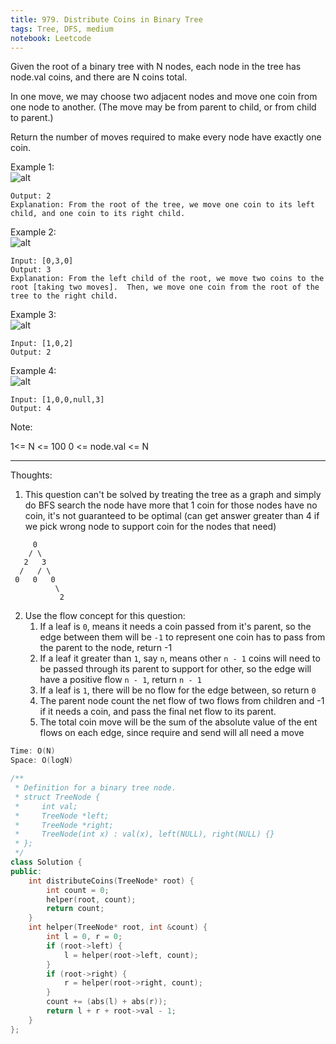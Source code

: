 ```yaml
---
title: 979. Distribute Coins in Binary Tree
tags: Tree, DFS, medium
notebook: Leetcode
---
```

Given the root of a binary tree with N nodes, each node in the tree has node.val coins, and there are N coins total.

In one move, we may choose two adjacent nodes and move one coin from one node to another.  (The move may be from parent to child, or from child to parent.)

Return the number of moves required to make every node have exactly one coin.

 

Example 1: \
![alt](https://assets.leetcode.com/uploads/2019/01/18/tree1.png)


```Input: [3,0,0]
Output: 2
Explanation: From the root of the tree, we move one coin to its left child, and one coin to its right child.
```
Example 2: \
![alt](https://assets.leetcode.com/uploads/2019/01/18/tree2.png)


```
Input: [0,3,0]
Output: 3
Explanation: From the left child of the root, we move two coins to the root [taking two moves].  Then, we move one coin from the root of the tree to the right child.
```
Example 3:\
![alt](https://assets.leetcode.com/uploads/2019/01/18/tree3.png)

```
Input: [1,0,2]
Output: 2
```
Example 4: \
![alt](https://assets.leetcode.com/uploads/2019/01/18/tree4.png)

```
Input: [1,0,0,null,3]
Output: 4
```
Note:

1<= N <= 100
0 <= node.val <= N

----------
Thoughts:
1. This question can't be solved by treating the tree as a graph and simply do BFS search the node have more that 1 coin for those nodes have no coin, it's not guaranteed to be optimal (can get answer greater than 4 if we pick wrong node to support coin for the nodes that need)
```
     0
    / \
   2   3
  /   / \
 0   0   0
          \
           2
```
2. Use the flow concept for this question:
    1. If a leaf is `0`, means it needs a coin passed from it's parent, so the edge between them will be `-1` to represent one coin has to pass from the parent to the node, return -1
    2. If a leaf it greater than `1`, say `n`, means other `n - 1` coins will need to be passed through its parent to support for other, so the edge will have a positive flow `n - 1`, return `n - 1`
    3. If a leaf is `1`, there will be no flow for the edge between, so return `0` 
    4. The parent node count the net flow of two flows from children and -1 if it needs a coin, and pass the final net flow to its parent.
    5. The total coin move will be the sum of the absolute value of the ent flows on each edge, since require and send will all need a move

```c++
Time: O(N)
Space: O(logN)

/**
 * Definition for a binary tree node.
 * struct TreeNode {
 *     int val;
 *     TreeNode *left;
 *     TreeNode *right;
 *     TreeNode(int x) : val(x), left(NULL), right(NULL) {}
 * };
 */
class Solution {
public:
    int distributeCoins(TreeNode* root) {
        int count = 0;
        helper(root, count);
        return count;
    }
    int helper(TreeNode* root, int &count) {
        int l = 0, r = 0;
        if (root->left) {
            l = helper(root->left, count);
        }
        if (root->right) {
            r = helper(root->right, count);
        }
        count += (abs(l) + abs(r));
        return l + r + root->val - 1;
    }
};
```